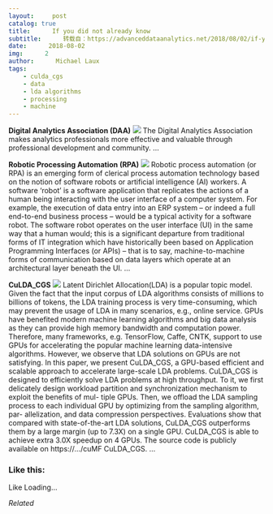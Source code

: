 ```yaml
---
layout:     post
catalog: true
title:      If you did not already know
subtitle:      转载自：https://advanceddataanalytics.net/2018/08/02/if-you-did-not-already-know-440/
date:      2018-08-02
img:      2
author:      Michael Laux
tags:
    - culda_cgs
    - data
    - lda algorithms
    - processing
    - machine
---
```


**Digital Analytics Association (DAA)** ![](https://aboutdataanalytics.files.wordpress.com/2015/01/google.png?w=529)
The Digital Analytics Association makes analytics professionals more effective and valuable through professional development and community. … 

**Robotic Processing Automation (RPA)** ![](https://aboutdataanalytics.files.wordpress.com/2015/01/google.png?w=529)
Robotic process automation (or RPA) is an emerging form of clerical process automation technology based on the notion of software robots or artificial intelligence (AI) workers. A software ‘robot’ is a software application that replicates the actions of a human being interacting with the user interface of a computer system. For example, the execution of data entry into an ERP system – or indeed a full end-to-end business process – would be a typical activity for a software robot. The software robot operates on the user interface (UI) in the same way that a human would; this is a significant departure from traditional forms of IT integration which have historically been based on Application Programming Interfaces (or APIs) – that is to say, machine-to-machine forms of communication based on data layers which operate at an architectural layer beneath the UI. … 

**CuLDA_CGS** ![](https://aboutdataanalytics.files.wordpress.com/2015/01/google.png?w=529)
Latent Dirichlet Allocation(LDA) is a popular topic model. Given the fact that the input corpus of LDA algorithms consists of millions to billions of tokens, the LDA training process is very time-consuming, which may prevent the usage of LDA in many scenarios, e.g., online service. GPUs have benefited modern machine learning algorithms and big data analysis as they can provide high memory bandwidth and computation power. Therefore, many frameworks, e.g. TensorFlow, Caffe, CNTK, support to use GPUs for accelerating the popular machine learning data-intensive algorithms. However, we observe that LDA solutions on GPUs are not satisfying. In this paper, we present CuLDA_CGS, a GPU-based efficient and scalable approach to accelerate large-scale LDA problems. CuLDA_CGS is designed to efficiently solve LDA problems at high throughput. To it, we first delicately design workload partition and synchronization mechanism to exploit the benefits of mul- tiple GPUs. Then, we offload the LDA sampling process to each individual GPU by optimizing from the sampling algorithm, par- allelization, and data compression perspectives. Evaluations show that compared with state-of-the-art LDA solutions, CuLDA_CGS outperforms them by a large margin (up to 7.3X) on a single GPU. CuLDA_CGS is able to achieve extra 3.0X speedup on 4 GPUs. The source code is publicly available on https://…/cuMF CuLDA_CGS. … 





### Like this:

Like Loading...


*Related*

